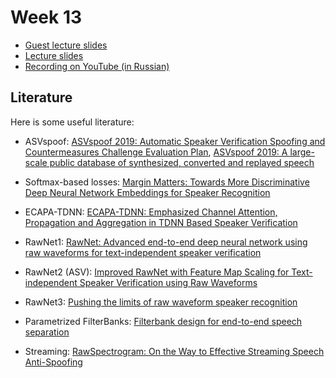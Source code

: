 # Week 13

- [Guest lecture slides](KAN_AASIST.pdf)
- [Lecture slides](https://docs.google.com/presentation/d/1-MMgEA7S2bRU64P-185BSV6GaHsJbbCDp5QvM_WyBwc/edit?usp=sharing)
- [Recording on YouTube (in Russian)]()

## Literature

Here is some useful literature:

- ASVspoof: [ASVspoof 2019: Automatic Speaker Verification Spoofing and Countermeasures Challenge Evaluation Plan](https://www.asvspoof.org/asvspoof2019/asvspoof2019_evaluation_plan.pdf), [ASVspoof 2019: A large-scale public database of synthesized, converted and replayed speech](https://arxiv.org/pdf/1911.01601.pdf)

- Softmax-based losses: [Margin Matters: Towards More Discriminative Deep Neural Network Embeddings for Speaker Recognition](https://arxiv.org/pdf/1906.07317.pdf)

- ECAPA-TDNN: [ECAPA-TDNN: Emphasized Channel Attention, Propagation and Aggregation in TDNN Based Speaker Verification](https://arxiv.org/pdf/2005.07143.pdf)

- RawNet1: [RawNet: Advanced end-to-end deep neural network using raw waveforms for text-independent speaker verification](https://arxiv.org/abs/1904.08104)

- RawNet2 (ASV): [Improved RawNet with Feature Map Scaling for Text-independent Speaker Verification using Raw Waveforms](https://arxiv.org/abs/2004.00526)

- RawNet3: [Pushing the limits of raw waveform speaker recognition](https://arxiv.org/abs/2203.08488)

- Parametrized FilterBanks: [Filterbank design for end-to-end speech separation](https://arxiv.org/abs/1910.10400)

- Streaming: [RawSpectrogram: On the Way to Effective Streaming Speech Anti-Spoofing](https://ieeexplore.ieee.org/document/10271307)
